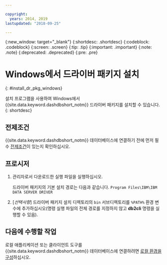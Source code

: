 ```yaml
---

copyright:
  years: 2014, 2019
lastupdated: "2018-09-25"

---
```


<!-- Attribute definitions --> 
{:new_window: target="_blank"}
{:shortdesc: .shortdesc}
{:codeblock: .codeblock}
{:screen: .screen}
{:tip: .tip}
{:important: .important}
{:note: .note}
{:deprecated: .deprecated}
{:pre: .pre}

# Windows에서 드라이버 패키지 설치
{: #install_dr_pkg_windows}

설치 프로그램을 사용하여 Windows에서 {{site.data.keyword.dashdbshort_notm}} 드라이버 패키지를 설치할 수 있습니다. 
{: shortdesc}

## 전제조건

{{site.data.keyword.dashdbshort_notm}} 데이터베이스에 연결하기 전에 먼저 필수 [전제조건](connecting.html#prereqs)이 있는지 확인하십시오.

<!-- Download the driver package for your operating system from the web console and install it. -->

## 프로시저

1. 관리자로서 다운로드한 실행 파일을 실행하십시오.

   드라이버 패키지의 기본 설치 경로는 다음과 같습니다. `Program Files\IBM\IBM DATA SERVER DRIVER`
2. [*선택사항*] 드라이버 패키지 설치 디렉토리의 `bin` 서브디렉토리를 `%PATH%` 환경 변수에 추가하십시오(명령 실행 파일의 전체 경로를 지정하지 않고 **db2cli** 명령을 실행할 수 있음).

## 다음에 수행할 작업

로컬 애플리케이션 또는 클라이언트 도구를 {{site.data.keyword.dashdbshort_notm}} 데이터베이스에 연결하려면 [로컬 환경을 구성](driver_pkg_cfg.html)하십시오.
